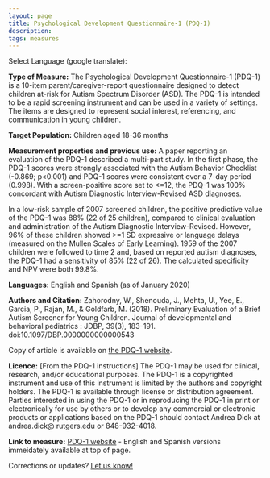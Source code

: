 ```yaml
---
layout: page
title: Psychological Development Questionnaire-1 (PDQ-1)
description:
tags: measures
---
```


Select Language (google translate):  

<div id="google_translate_element"></div><script type="text/javascript">
function googleTranslateElementInit() {
  new google.translate.TranslateElement({pageLanguage: 'en', layout: google.translate.TranslateElement.InlineLayout.SIMPLE, gaTrack: true, gaId: 'UA-64320648-1'}, 'google_translate_element');
}
</script><script type="text/javascript" src="//translate.google.com/translate_a/element.js?cb=googleTranslateElementInit"></script>  

**Type of Measure:**  The Psychological Development Questionnaire-1 (PDQ-1) is a 10-item parent/caregiver-report questionnaire designed to detect children at-risk for Autism Spectrum Disorder (ASD). The PDQ-1 is intended to be a rapid screening instrument and can be used in a variety of settings. The items are designed to represent social interest, referencing, and communication in young children.

**Target Population:** Children aged 18-36 months

**Measurement properties and previous use:** A paper reporting an evaluation of the PDQ-1 described a multi-part study.  In the first phase, the PDQ-1 scores were strongly associated with the Autism Behavior Checklist (-0.869; p<0.001) and PDQ-1 scores were consistent over a 7-day period (0.998). With a screen-positive score set to <=12, the PDQ-1 was 100% concordant with Autism Diagnostic Interview-Revised ASD diagnoses.  

In a low-risk sample of 2007 screened children, the positive predictive value of the PDQ-1 was 88% (22 of 25 children), compared to clinical evaluation and administration of the Autism Diagnostic Interview-Revised. However, 96% of these children showed >=1 SD expressive or language delays (measured on the Mullen Scales of Early Learning). 1959 of the 2007 children were followed to time 2 and, based on reported autism diagnoses, the PDQ-1 had a sensitivity of 85% (22 of 26). The calculated specificity and NPV were both 99.8%.

**Languages:** English and Spanish (as of January 2020)

**Authors and Citation:** Zahorodny, W., Shenouda, J., Mehta, U., Yee, E., Garcia, P., Rajan, M., & Goldfarb, M. (2018). Preliminary Evaluation of a Brief Autism Screener for Young Children. Journal of developmental and behavioral pediatrics : JDBP, 39(3), 183–191. doi:10.1097/DBP.0000000000000543  

Copy of article is available on [the PDQ-1 website](https://www.pdq1.org/).

**Licence:** [From the PDQ-1 instructions] The PDQ-1 may be used for clinical, research, and/or educational purposes. The PDQ-1 is a copyrighted instrument and use of this instrument is limited by the authors and copyright holders. The PDQ-1 is available through license or distribution agreement. Parties interested in using the PDQ-1 or in reproducing the PDQ-1 in print or electronically for use by others or to develop any commercial or electronic products or applications based on the PDQ-1 should contact Andrea Dick at andrea.dick@ rutgers.edu or 848-932-4018. 

**Link to measure:** [PDQ-1 website](https://www.pdq1.org/) - English and Spanish versions immeidately available at top of page.

Corrections or updates? [Let us know!](http://disabilitymeasures.org/contact)
